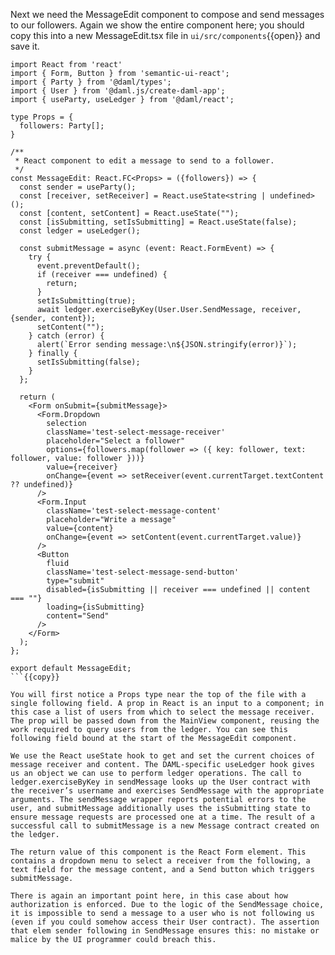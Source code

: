 Next we need the MessageEdit component to compose and send messages to our followers. Again we show the entire component here; you should copy this into a new MessageEdit.tsx file in `ui/src/components`{{open}} and save it.

```
import React from 'react'
import { Form, Button } from 'semantic-ui-react';
import { Party } from '@daml/types';
import { User } from '@daml.js/create-daml-app';
import { useParty, useLedger } from '@daml/react';

type Props = {
  followers: Party[];
}

/**
 * React component to edit a message to send to a follower.
 */
const MessageEdit: React.FC<Props> = ({followers}) => {
  const sender = useParty();
  const [receiver, setReceiver] = React.useState<string | undefined>();
  const [content, setContent] = React.useState("");
  const [isSubmitting, setIsSubmitting] = React.useState(false);
  const ledger = useLedger();

  const submitMessage = async (event: React.FormEvent) => {
    try {
      event.preventDefault();
      if (receiver === undefined) {
        return;
      }
      setIsSubmitting(true);
      await ledger.exerciseByKey(User.User.SendMessage, receiver, {sender, content});
      setContent("");
    } catch (error) {
      alert(`Error sending message:\n${JSON.stringify(error)}`);
    } finally {
      setIsSubmitting(false);
    }
  };

  return (
    <Form onSubmit={submitMessage}>
      <Form.Dropdown
        selection
        className='test-select-message-receiver'
        placeholder="Select a follower"
        options={followers.map(follower => ({ key: follower, text: follower, value: follower }))}
        value={receiver}
        onChange={event => setReceiver(event.currentTarget.textContent ?? undefined)}
      />
      <Form.Input
        className='test-select-message-content'
        placeholder="Write a message"
        value={content}
        onChange={event => setContent(event.currentTarget.value)}
      />
      <Button
        fluid
        className='test-select-message-send-button'
        type="submit"
        disabled={isSubmitting || receiver === undefined || content === ""}
        loading={isSubmitting}
        content="Send"
      />
    </Form>
  );
};

export default MessageEdit;
```{{copy}}

You will first notice a Props type near the top of the file with a single following field. A prop in React is an input to a component; in this case a list of users from which to select the message receiver. The prop will be passed down from the MainView component, reusing the work required to query users from the ledger. You can see this following field bound at the start of the MessageEdit component.

We use the React useState hook to get and set the current choices of message receiver and content. The DAML-specific useLedger hook gives us an object we can use to perform ledger operations. The call to ledger.exerciseByKey in sendMessage looks up the User contract with the receiver’s username and exercises SendMessage with the appropriate arguments. The sendMessage wrapper reports potential errors to the user, and submitMessage additionally uses the isSubmitting state to ensure message requests are processed one at a time. The result of a successful call to submitMessage is a new Message contract created on the ledger.

The return value of this component is the React Form element. This contains a dropdown menu to select a receiver from the following, a text field for the message content, and a Send button which triggers submitMessage.

There is again an important point here, in this case about how authorization is enforced. Due to the logic of the SendMessage choice, it is impossible to send a message to a user who is not following us (even if you could somehow access their User contract). The assertion that elem sender following in SendMessage ensures this: no mistake or malice by the UI programmer could breach this.
